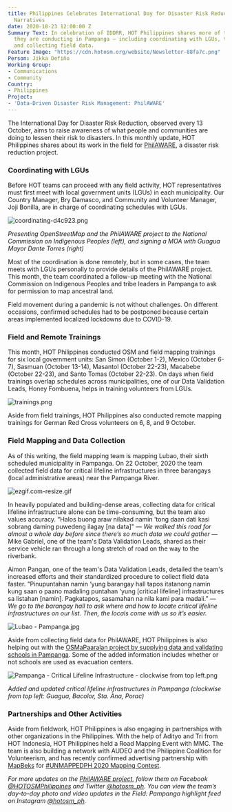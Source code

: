 ```yaml
---
title: Philippines Celebrates International Day for Disaster Risk Reduction with Field
  Narratives
date: 2020-10-23 12:00:00 Z
Summary Text: In celebration of IDDRR, HOT Philippines shares more of the fieldwork
  they are conducting in Pampanga — including coordinating with LGUs, training volunteers,
  and collecting field data.
Feature Image: "https://cdn.hotosm.org/website/Newsletter-88fa7c.png"
Person: Jikka Defiño
Working Group:
- Communications
- Community
Country:
- Philippines
Project:
- 'Data-Driven Disaster Risk Management: PhilAWARE'
---
```


The International Day for Disaster Risk Reduction, observed every 13 October, aims to raise awareness of what people and communities are doing to lessen their risk to disasters. In this monthly update, HOT Philippines shares about its work in the field for [PhilAWARE](https://www.hotosm.org/projects/data-driven-disaster-risk-management-philaware/), a disaster risk reduction project.

### Coordinating with LGUs

Before HOT teams can proceed with any field activity, HOT representatives must first meet with local government units (LGUs) in each municipality. Our Country Manager, Bry Damasco, and Community and Volunteer Manager, Joji Bonilla, are in charge of coordinating schedules with LGUs.

![coordinating-d4c923.png](https://cdn.hotosm.org/website/coordinating-d4c923.png)

*Presenting OpenStreetMap and the PhilAWARE project to the National Commission on Indigenous Peoples (left), and signing a MOA with Guagua Mayor Dante Torres (right)*

Most of the coordination is done remotely, but in some cases, the team meets with LGUs personally to provide details of the PhilAWARE project. This month, the team coordinated a follow-up meeting with the National Commission on Indigenous Peoples and tribe leaders in Pampanga to ask for permission to map ancestral land.

Field movement during a pandemic is not without challenges. On different occasions, confirmed schedules had to be postponed because certain areas implemented localized lockdowns due to COVID-19.

### Field and Remote Trainings

This month, HOT Philippines conducted OSM and field mapping trainings for six local government units: San Simon (October 1-2), Mexico (October 6-7), Sasmuan (October 13-14), Masantol (October 22-23), Macabebe (October 22-23), and Santo Tomas (October 22-23). On days when field trainings overlap schedules across municipalities, one of our Data Validation Leads, Honey Fombuena, helps in training volunteers from LGUs.

![trainings.png](https://cdn.hotosm.org/website/trainings.png)

Aside from field trainings, HOT Philippines also conducted remote mapping trainings for German Red Cross volunteers on 6, 8, and 9 October.

### Field Mapping and Data Collection

As of this writing, the field mapping team is mapping Lubao, their sixth scheduled municipality in Pampanga. On 22 October, 2020 the team collected field data for critical lifeline infrastructures in three barangays (local administrative areas) near the Pampanga River.

![ezgif.com-resize.gif](https://cdn.hotosm.org/website/ezgif.com-resize.gif)

In heavily populated and building-dense areas, collecting data for critical lifeline infrastructure alone can be time-consuming, but the team also values accuracy. “Halos buong araw nilakad namin ’tong daan dati kasi sobrang daming puwedeng ilagay \[na data\]" — *We walked this road for almost a whole day before since there’s so much data we could gather* — Mike Gabriel, one of the team's Data Validation Leads, shared as their service vehicle ran through a long stretch of road on the way to the riverbank.

Aimon Pangan, one of the team's Data Validation Leads, detailed the team's increased efforts and their standardized procedure to collect field data faster. “Pinupuntahan namin ‘yung barangay hall tapos itatanong namin kung saan o paano madaling puntahan ‘yung \[critical lifeline\] infrastructures sa listahan \[namin\]. Pagkatapos, sasamahan na nila kami para madali.” — *We go to the barangay hall to ask where and how to locate critical lifeline infrastructures on our list. Then, the locals come with us so it’s easier.*

![Lubao - Pampanga.jpg](https://cdn.hotosm.org/website/Lubao+-+Pampanga.jpg)

Aside from collecting field data for PhilAWARE, HOT Philippines is also helping out with the [OSMaPaaralan project by supplying data and validating schools in Pampanga](https://maproulette.org/browse/challenges/9413). Some of the added information includes whether or not schools are used as evacuation centers.

![Pampanga - Critical Lifeline Infrastructure - clockwise from top left.png](https://cdn.hotosm.org/website/Pampanga+-+Critical+Lifeline+Infrastructure+-+clockwise+from+top+left.png)

*Added and updated critical lifeline infrastructures in Pampanga (clockwise from top left: Guagua, Bacolor, Sta. Ana, Porac)*

### Partnerships and Other Activities

Aside from fieldwork, HOT Philippines is also engaging in partnerships with other organizations in the Philippines. With the help of Adityo and Tri from HOT Indonesia, HOT Philippines held a Road Mapping Event with MMC. The team is also building a network with AUDEO and the Philippine Coalition for Volunteerism, and has recently confirmed advertising partnership with [MapBeks](https://www.facebook.com/mapbeks) for [#UNMAPPEDPH 2020 Mapping Contest](https://docs.google.com/forms/d/e/1FAIpQLSec_IVSFryh28sTMP3MqlALqT9gNZDAt4dWewUR7wdX925xpQ/viewform).

*For more updates on the [PhilAWARE project](https://www.hotosm.org/projects/data-driven-disaster-risk-management-philaware/), follow them on Facebook [@HOTOSMPhilippines](https://www.facebook.com/HOTOSMPhilippines/) and Twitter [@hotosm_ph](https://twitter.com/hotosm_ph?lang=en). You can view the team’s day-to-day photo and video updates in the Field: Pampanga highlight feed on Instagram [@hotosm_ph](https://www.instagram.com/hotosm_ph/).*